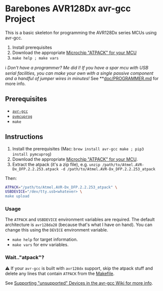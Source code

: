 Barebones AVR128Dx avr-gcc Project
==================================

This is a basic skeleton for programming the AVR128Dx series MCUs using avr-gcc.

 1. Install prerequisites
 1. Download the appropriate [Microchip "ATPACK" for your MCU](http://packs.download.atmel.com/)
 1. `make help ; make vars`

:information_source: _Don't have a programmer? Me did I! If you have a spar mcu
with USB serial facilities, you can make your own with a single passive
component and a handful of jumper wires in minutes!_ See **[doc/PROGRAMMER.md](./doc/PROGRAMMER.md) for more info.

Prerequisites
-------------

 - [`avr-gcc`](https://gcc.gnu.org/wiki/avr-gcc)
 - [`pymcuprog`](https://pypi.org/project/pymcuprog/)
 - `make`


Instructions
------------
 1. Install the prerequisites (Mac: `brew install avr-gcc make ; pip3 install pymcuprog`)
 1. Download the appropriate [Microchip "ATPACK" for your MCU](http://packs.download.atmel.com/).
 1. Extract the atpack (it's a zip file), e.g. `unzip /path/to/Atmel.AVR-Dx_DFP.2.2.253.atpack -d /path/to/Atmel.AVR-Dx_DFP.2.2.253_atpack`

Then:

```bash
ATPACK="/path/to/Atmel.AVR-Dx_DFP.2.2.253_atpack" \
USBDEVICE="/dev/tty.usb<whatever> \
make upload
```


### Usage

The `ATPACK` and `USBDEVICE` environment variables are required. The default
architecture is `avr128da28` (because that's what I have on hand). You can
change this using the `DEVICE` environment variable.

 - `make help` for target information.
 - `make vars` for env variables.

### Wait.."atpack"?
:warning: If your `avr-gcc` is built with `avr128dx` support, skip the
atpack stuff and delete any lines that contain `ATPACK` from the [Makefile](./Makefile).

See [Supporting "unsupported" Devices in the avr-gcc Wiki for more info](https://gcc.gnu.org/wiki/avr-gcc#Supporting_.22unsupported.22_Devices).
